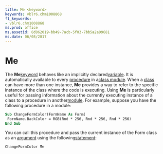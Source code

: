```yaml
---
title: Me <keyword>
keywords: vblr6.chm1008868
f1_keywords:
- vblr6.chm1008868
ms.prod: office
ms.assetid: 6d062019-bb49-7acb-5f03-7bb5a2a09681
ms.date: 06/08/2017
---
```



# Me <keyword>

The  **Me**[keyword](vbe-glossary.md) behaves like an implicitly declared[variable](vbe-glossary.md). It is automatically available to every [procedure](vbe-glossary.md) in a[class module](vbe-glossary.md). When a [class](vbe-glossary.md) can have more than one instance, **Me** provides a way to refer to the specific instance of the class where the code is executing. Using **Me** is particularly useful for passing information about the currently executing instance of a class to a procedure in another[module](vbe-glossary.md). For example, suppose you have the following procedure in a module:


```vb
Sub ChangeFormColor(FormName As Form) 
 FormName.BackColor = RGB(Rnd * 256, Rnd * 256, Rnd * 256) 
End Sub
```


You can call this procedure and pass the current instance of the Form class as an [argument](vbe-glossary.md) using the following[statement](vbe-glossary.md):




```
ChangeFormColor Me 

```


